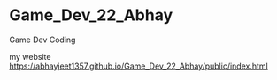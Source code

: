 # Game_Dev_22_Abhay
Game Dev Coding

my website https://abhayjeet1357.github.io/Game_Dev_22_Abhay/public/index.html
